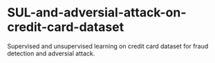 # SUL-and-adversial-attack-on-credit-card-dataset
Supervised and unsupervised learning on credit card dataset for fraud detection and adversial attack.
